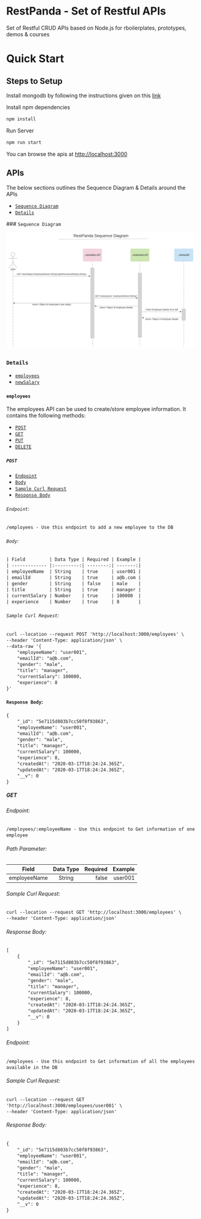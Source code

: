 # RestPanda - Set of Restful APIs

Set of Restful CRUD APIs based on Node.js for rboilerplates, prototypes, demos & courses


# Quick Start


## Steps to Setup

Install mongodb by following the instructions given on this [link]


Install npm dependencies

```bash
npm install
```

Run Server

```bash
npm run start
```

You can browse the apis at <http://localhost:3000>


## APIs

The below sections outlines the Sequence Diagram & Details around the APIs

* [`Sequence Diagram`](#sequence_diagram)
* [`Details`](#details)


### `Sequence Diagram`
<!-- sequence_diagram -->

![api_sequence_diagram](assets/images/api_sequence_diagram.png)

<!-- sequence_diagramstop -->

### `Details`
<!-- details -->
* [`employees`](#employees)
* [`newSalary`](#newSalary)


#### `employees`

<!-- employees -->

The employees API can be used to create/store employee information. It contains the following methods:

* [`POST`](#post)
* [`GET`](#get)
* [`PUT`](#put)
* [`DELETE`](#delete)


##### `POST`
<!-- post -->
* [`Endpoint`](#Endpoint)
* [`Body`](#Body)
* [`Sample Curl Request`](#Sample_Curl_Request)
* [`Response Body`](#Response_Body)

###### `Endpoint`: 
```
/employees - Use this endpoint to add a new employee to the DB
```

###### `Body`:
```
| Field         | Data Type | Required | Example |
| ------------- |:---------:| --------:| -------:|
| employeeName  | String    | true     | user001 |
| emailId       | String    | true     | a@b.com |
| gender        | String    | false    | male    |
| title         | String    | true     | manager |
| currentSalary | Number    | true     | 100000  |
| experience    | Number    | true     | 8       |
```
###### `Sample Curl Request`:

```
curl --location --request POST 'http://localhost:3000/employees' \
--header 'Content-Type: application/json' \
--data-raw '{
    "employeeName": "user001",
    "emailId": "a@b.com",
    "gender": "male",
    "title": "manager",
    "currentSalary": 100000,
    "experience": 8
}'
```

#### `Response Body`:

```
{
    "_id": "5e7115d803b7cc50f8f93863",
    "employeeName": "user001",
    "emailId": "a@b.com",
    "gender": "male",
    "title": "manager",
    "currentSalary": 100000,
    "experience": 8,
    "createdAt": "2020-03-17T18:24:24.365Z",
    "updatedAt": "2020-03-17T18:24:24.365Z",
    "__v": 0
}
```
<!-- poststop -->

##### GET
<!-- get -->

###### Endpoint: 
```
/employees/:employeeName - Use this endpoint to Get information of one employee
```

###### Path Parameter:
| Field         | Data Type | Required | Example |
| ------------- |:---------:| --------:| -------:|
| employeeName  | String    | false     | user001 |

###### Sample Curl Request:

```
curl --location --request GET 'http://localhost:3000/employees' \
--header 'Content-Type: application/json'
```

###### Response Body:

```
[
    {
        "_id": "5e7115d803b7cc50f8f93863",
        "employeeName": "user001",
        "emailId": "a@b.com",
        "gender": "male",
        "title": "manager",
        "currentSalary": 100000,
        "experience": 8,
        "createdAt": "2020-03-17T18:24:24.365Z",
        "updatedAt": "2020-03-17T18:24:24.365Z",
        "__v": 0
    }
]
```

###### Endpoint: 
```
/employees - Use this endpoint to Get information of all the employees available in the DB
```

###### Sample Curl Request:

```
curl --location --request GET 'http://localhost:3000/employees/user001' \
--header 'Content-Type: application/json'
```

###### Response Body:

```
{
    "_id": "5e7115d803b7cc50f8f93863",
    "employeeName": "user001",
    "emailId": "a@b.com",
    "gender": "male",
    "title": "manager",
    "currentSalary": 100000,
    "experience": 8,
    "createdAt": "2020-03-17T18:24:24.365Z",
    "updatedAt": "2020-03-17T18:24:24.365Z",
    "__v": 0
}
```
<!-- getstop -->

<!-- employeesstop -->

<!-- detailsstop -->

[link]: https://docs.mongodb.com/manual/installation/